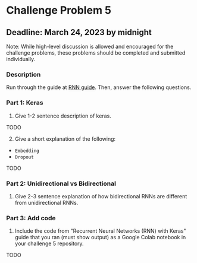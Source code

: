 # Challenge Problem 5

## Deadline: March 24, 2023 by midnight

Note: While high-level discussion is allowed and encouraged for the challenge problems, these problems should be completed and submitted individually.

### Description

Run through the guide at [RNN guide](https://www.tensorflow.org/guide/keras/rnn). Then, answer the following questions.

### Part 1: Keras

1.   Give 1-2 sentence description of keras.

TODO

2.   Give a short explanation of the following:

- `Embedding`
-  `Dropout` 

TODO

### Part 2: Unidirectional vs Bidirectional

1.   Give 2-3 sentence explanation of how bidirectional RNNs are different from unidirectional RNNs.


### Part 3: Add code

1.   Include the code from "Recurrent Neural Networks (RNN) with Keras" guide that you ran (must show output) as a Google Colab notebook in your challenge 5 repository.

TODO
